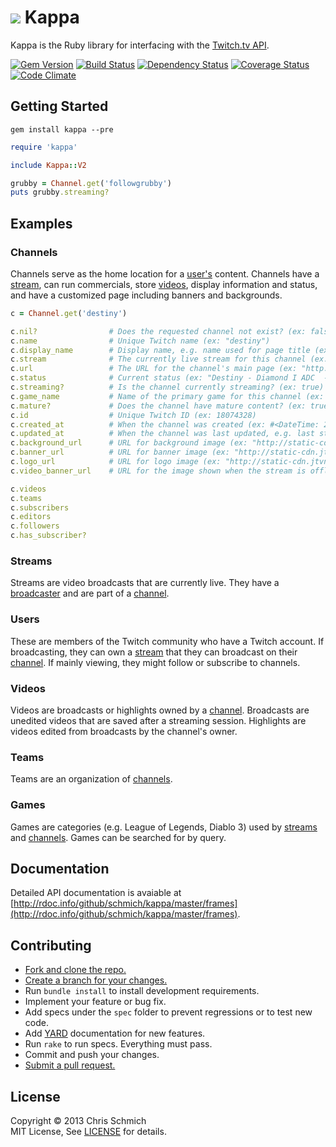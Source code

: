 # <img src="https://raw.github.com/schmich/kappa/master/assets/kappa.png" /> Kappa

Kappa is the Ruby library for interfacing with the [Twitch.tv API](https://github.com/justintv/Twitch-API).

[![Gem Version](https://badge.fury.io/rb/kappa.png)](http://rubygems.org/gems/kappa)
[![Build Status](https://secure.travis-ci.org/schmich/kappa.png)](http://travis-ci.org/schmich/kappa)
[![Dependency Status](https://gemnasium.com/schmich/kappa.png)](https://gemnasium.com/schmich/kappa)
[![Coverage Status](https://coveralls.io/repos/schmich/kappa/badge.png?branch=master)](https://coveralls.io/r/schmich/kappa?branch=master)
[![Code Climate](https://codeclimate.com/github/schmich/kappa.png)](https://codeclimate.com/github/schmich/kappa)

## Getting Started

`gem install kappa --pre`

```ruby
require 'kappa'

include Kappa::V2

grubby = Channel.get('followgrubby')
puts grubby.streaming?
```

## Examples

### Channels

Channels serve as the home location for a [user's](#users) content. Channels have a [stream](#streams), can run commercials, store [videos](#videos), display information and status, and have a customized page including banners and backgrounds.

```ruby
c = Channel.get('destiny')
```

```ruby
c.nil?                # Does the requested channel not exist? (ex: false)
c.name                # Unique Twitch name (ex: "destiny")
c.display_name        # Display name, e.g. name used for page title (ex: "Destiny")
c.stream              # The currently live stream for this channel (ex: #<Kappa::V2::Stream> object)
c.url                 # The URL for the channel's main page (ex: "http://www.twitch.tv/destiny")
c.status              # Current status (ex: "Destiny - Diamond I ADC  - Number 1 Draven player in the entire Omaha (NE) metro area -watch from http://www.destiny.gg")
c.streaming?          # Is the channel currently streaming? (ex: true)
c.game_name           # Name of the primary game for this channel (ex: "League of Legends")
c.mature?             # Does the channel have mature content? (ex: true)
c.id                  # Unique Twitch ID (ex: 18074328)
c.created_at          # When the channel was created (ex: #<DateTime: 2010-11-22T04:14:56+00:00 ((2455523j,15296s,0n),+0s,2299161j)>)
c.updated_at          # When the channel was last updated, e.g. last stream time (ex: #<DateTime: 2013-05-11T19:57:29+00:00 ((2456424j,71849s,0n),+0s,2299161j)>)
c.background_url      # URL for background image (ex: "http://static-cdn.jtvnw.net/jtv_user_pictures/destiny-channel_background_image-ab706db77853e079.jpeg")
c.banner_url          # URL for banner image (ex: "http://static-cdn.jtvnw.net/jtv_user_pictures/destiny-channel_header_image-d2b9b2452f67ec00-640x125.jpeg")
c.logo_url            # URL for logo image (ex: "http://static-cdn.jtvnw.net/jtv_user_pictures/destiny-profile_image-168e66661c484c5e-300x300.jpeg")
c.video_banner_url    # URL for the image shown when the stream is offline (ex: "http://static-cdn.jtvnw.net/jtv_user_pictures/destiny-channel_offline_image-7a21fd1bd88c4ac3-640x360.jpeg")

c.videos
c.teams
c.subscribers
c.editors
c.followers
c.has_subscriber?
```

### Streams

Streams are video broadcasts that are currently live. They have a [broadcaster](#users) and are part of a [channel](#channels).

### Users

These are members of the Twitch community who have a Twitch account. If broadcasting, they can own a [stream](#streams) that they can broadcast on their [channel](#channels). If mainly viewing, they might follow or subscribe to channels.

### Videos

Videos are broadcasts or highlights owned by a [channel](#channels). Broadcasts are unedited videos that are saved after a streaming session. Highlights are videos edited from broadcasts by the channel's owner.

### Teams

Teams are an organization of [channels](#channels).

### Games

Games are categories (e.g. League of Legends, Diablo 3) used by [streams](#streams) and [channels](#channels). Games can be searched for by query.

## Documentation

Detailed API documentation is avaiable at [http://rdoc.info/github/schmich/kappa/master/frames](http://rdoc.info/github/schmich/kappa/master/frames).

## Contributing

- [Fork and clone the repo.](http://help.github.com/fork-a-repo/)
- [Create a branch for your changes.](http://learn.github.com/p/branching.html)
- Run `bundle install` to install development requirements.
- Implement your feature or bug fix.
- Add specs under the `spec` folder to prevent regressions or to test new code.
- Add [YARD](http://rubydoc.info/docs/yard/file/docs/GettingStarted.md) documentation for new features.
- Run `rake` to run specs. Everything must pass.
- Commit and push your changes.
- [Submit a pull request.](http://help.github.com/send-pull-requests/)

## License

Copyright &copy; 2013 Chris Schmich
<br />
MIT License, See [LICENSE](LICENSE) for details.
